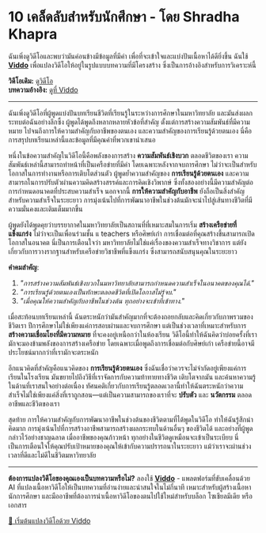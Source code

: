 # 10 เคล็ดลับสำหรับนักศึกษา - โดย Shradha Khapra

ฉันเพิ่งดูวิดีโอและพบว่ามันค่อนข้างมีข้อมูลที่มีค่า เพื่อที่จะเข้าใจและแบ่งปันเนื้อหาได้ดียิ่งขึ้น ฉันใช้ **[Viddo](https://viddo.pro/)** เพื่อแปลงวิดีโอให้อยู่ในรูปแบบบทความที่มีโครงสร้าง ซึ่งเป็นการอ้างอิงสำหรับการวิเคราะห์นี้

**วิดีโอเดิม:** [ดูวิดีโอ](https://www.youtube.com/watch?v=HTnYadnefBA)  
**บทความอ้างอิง:** [ดูที่ Viddo](https://viddo.pro/zh/video-result/69e50c1b-69c2-4600-9764-a15032be19bc)

---

ฉันเพิ่งดูวิดีโอที่ผู้พูดแบ่งปันบทเรียนชีวิตที่เรียนรู้ในระหว่างการศึกษาในมหาวิทยาลัย และมันส่งผลกระทบต่อฉันอย่างลึกซึ้ง ผู้พูดได้พูดถึงหลากหลายหัวข้อที่สำคัญ ตั้งแต่การสร้างความสัมพันธ์ที่มีความหมาย ไปจนถึงการให้ความสำคัญกับอาชีพของตนเอง และความสำคัญของการเรียนรู้ด้วยตนเอง นี่คือการสรุปบทเรียนเหล่านี้และข้อมูลที่มีคุณค่าที่พวกเขานำเสนอ

หนึ่งในข้อความสำคัญในวิดีโอนี้คือพลังของการสร้าง **ความสัมพันธ์เชิงบวก** ตลอดชีวิตของเรา ความสัมพันธ์เหล่านี้สามารถทำหน้าที่เป็นเครือข่ายที่มีค่า โดยเฉพาะหลังจากจบการศึกษา ไม่ว่าจะเป็นสำหรับโอกาสในการทำงานหรือการเติบโตส่วนตัว ผู้พูดย้ำความสำคัญของ **การเรียนรู้ด้วยตนเอง** และความสามารถในการปรับตัวผ่านความคิดสร้างสรรค์และการคิดเชิงวิพากษ์ ซึ่งทั้งสองอย่างนี้มีความสำคัญต่อการกำหนดอนาคตที่ประสบความสำเร็จ นอกจากนี้ **การให้ความสำคัญกับอาชีพ** ยังถือเป็นสิ่งสำคัญสำหรับความสำเร็จในระยะยาว การมุ่งเน้นไปที่การพัฒนาอาชีพในช่วงต้นมักจะนำไปสู่เส้นทางชีวิตที่มีความมั่นคงและเติมเต็มมากขึ้น

ผู้พูดยังได้พูดคุยว่าบรรยากาศในมหาวิทยาลัยเป็นสถานที่ที่เหมาะสมในการเริ่ม **สร้างเครือข่ายที่แข็งแกร่ง** ไม่ว่าจะเป็นเพื่อนร่วมชั้น แ teachers หรือศิษย์เก่า การเชื่อมต่อที่คุณสร้างขึ้นสามารถเปิดโอกาสในอนาคต นี่เป็นการเตือนใจว่า มหาวิทยาลัยไม่ใช่แค่เรื่องของความสำเร็จทางวิชาการ แต่ยังเกี่ยวกับการวางรากฐานสำหรับเครือข่ายวิชาชีพที่แข็งแกร่ง ซึ่งสามารถสนับสนุนคุณในระยะยาว

**คำคมสำคัญ**:  
1. *"การสร้างความสัมพันธ์เชิงบวกในมหาวิทยาลัยสามารถกำหนดความสำเร็จในอนาคตของคุณได้."*  
2. *"การเรียนรู้ด้วยตนเองเป็นทักษะตลอดชีวิตที่เปิดโอกาสไม่รู้จบ."*  
3. *"เมื่อคุณให้ความสำคัญกับอาชีพในช่วงต้น ทุกอย่างจะเข้าที่เข้าทาง."*

เมื่อสะท้อนบทเรียนเหล่านี้ ฉันตระหนักว่ามันสำคัญมากที่จะต้องถอยกลับและคิดเกี่ยวกับภาพรวมของชีวิตเรา ปีการศึกษาไม่ใช่เพียงแค่การสอบผ่านและจบการศึกษา แต่เป็นช่วงเวลาที่เหมาะสำหรับการ **สร้างความเชื่อมโยงที่มีความหมาย** ที่จะคงอยู่เหนือกว่าในห้องเรียน วิดีโอนี้ทำให้ฉันคิดว่าบ่อยครั้งที่เรามักจะมองข้ามพลังของการสร้างเครือข่าย โดยเฉพาะเมื่อพูดถึงการเชื่อมต่อกับศิษย์เก่า เครือข่ายนี้อาจมีประโยชน์มากกว่าที่เรามักจะตระหนัก

อีกแนวคิดที่สำคัญคือแนวคิดของ **การเรียนรู้ด้วยตนเอง** ซึ่งฉันเชื่อว่าควรจะไม่จำกัดอยู่เพียงแค่การเรียนในโรงเรียน มันขยายไปถึงวิธีที่เราจัดการกับความท้าทายทางชีวิต เติบโตจากมัน และค้นหาความรู้ในด้านที่เราสนใจอย่างต่อเนื่อง ทัศนคติเกี่ยวกับการเรียนรู้ตลอดเวลานี้ทำให้ฉันตระหนักว่าความสำเร็จไม่ใช่เพียงแค่สิ่งที่เราถูกสอน—แต่เป็นความสามารถของเราที่จะ **ปรับตัว** และ **นวัตกรรม** ตลอดอาชีพและชีวิตของเรา

สุดท้าย การให้ความสำคัญกับการพัฒนาอาชีพในช่วงต้นของชีวิตตามที่ได้พูดในวิดีโอ ทำให้ฉันรู้สึกน่าคิดมาก การมุ่งเน้นไปที่การสร้างอาชีพสามารถสร้างผลกระทบในด้านอื่นๆ ของชีวิตได้ และอย่างที่ผู้พูดกล่าวไว้อย่างชาญฉลาด เมื่ออาชีพของคุณก้าวหน้า ทุกอย่างในชีวิตดูเหมือนจะเข้าเป็นระเบียบ นี่เป็นการเตือนใจให้คุณปรับเป้าหมายของคุณให้เข้ากับความปรารถนาในระยะยาว แม้ว่าเราจะผ่านช่วงเวลาที่ดีและไม่ดีในชีวิตมหาวิทยาลัย

---

**ต้องการแปลงวิดีโอของคุณเองเป็นบทความหรือไม่?** ลองใช้ **[Viddo](https://viddo.pro/)** - แพลตฟอร์มที่ขับเคลื่อนด้วย AI ที่แปลงเนื้อหาวิดีโอให้เป็นบทความที่อ่านง่ายและน่าสนใจในไม่กี่นาที เหมาะสำหรับผู้สร้างเนื้อหา นักการศึกษา และมืออาชีพที่ต้องการนำเนื้อหาวิดีโอของตนไปใช้ใหม่สำหรับบล็อก โซเชียลมีเดีย หรือเอกสาร

[🚀 เริ่มต้นแปลงวิดีโอด้วย Viddo](https://viddo.pro/)